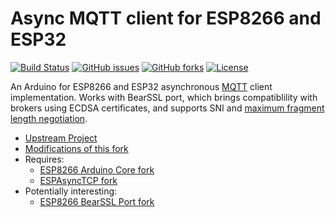 # Async MQTT client for ESP8266 and ESP32
[![Build Status](https://travis-ci.org/Adam5Wu/async-mqtt-client.svg?branch=adam5wu/master)](https://travis-ci.org/Adam5Wu/async-mqtt-client)
[![GitHub issues](https://img.shields.io/github/issues/Adam5Wu/async-mqtt-client.svg)](https://github.com/Adam5Wu/async-mqtt-client/issues)
[![GitHub forks](https://img.shields.io/github/forks/Adam5Wu/async-mqtt-client.svg)](https://github.com/Adam5Wu/async-mqtt-client/network)
[![License](https://img.shields.io/github/license/Adam5Wu/async-mqtt-client.svg)](./LICENSE)

An Arduino for ESP8266 and ESP32 asynchronous [MQTT](http://mqtt.org/) client implementation.
Works with BearSSL port, which brings compatiblility with brokers using ECDSA certificates, and supports SNI and [maximum fragment length negotiation](https://tools.ietf.org/html/rfc6066#page-8).

* [Upstream Project](https://github.com/marvinroger/async-mqtt-client)
* [Modifications of this fork](MODIFICATIONS.md)
* Requires:
	- [ESP8266 Arduino Core fork](https://github.com/Adam5Wu/Arduino)
  - [ESPAsyncTCP fork](https://github.com/Adam5Wu/ESPAsyncTCP)
* Potentially interesting:
	- [ESP8266 BearSSL Port fork](https://github.com/Adam5Wu/bearssl-esp8266)
